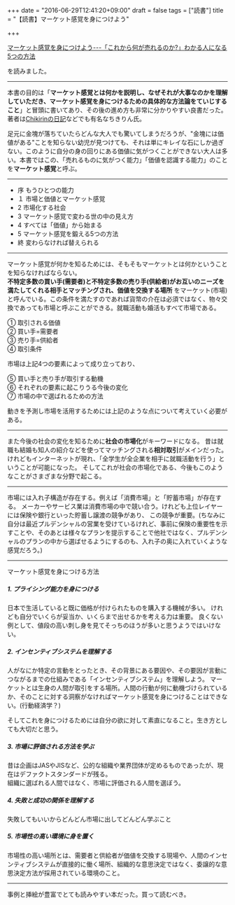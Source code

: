 +++
date = "2016-06-29T12:41:20+09:00"
draft = false
tags = ["読書"]
title = "【読書】マーケット感覚を身につけよう"

+++

<a  href="http://www.amazon.co.jp/gp/product/4478064784/ref=as_li_qf_sp_asin_tl?ie=UTF8&camp=247&creative=1211&creativeASIN=4478064784&linkCode=as2&tag=kotazi-22">マーケット感覚を身につけよう---「これから何が売れるのか?」わかる人になる5つの方法</a><img src="http://ir-jp.amazon-adsystem.com/e/ir?t=kotazi-22&l=as2&o=9&a=4478064784" width="1" height="1" border="0" alt="" style="border:none !important; margin:0px !important;" />

を読みました。

<hr>

本書の目的は「**マーケット感覚とは何かを説明し、なぜそれが大事なのかを理解していただき、マーケット感覚を身につけるための具体的な方法論をていじすること**」と冒頭に書いてあり、その後の進め方も非常に分かりやすい良書だった。著者は[Chikirinの日記](http://d.hatena.ne.jp/Chikirin/)などでも有名なちきりん氏。

足元に金塊が落ちていたらどんな大人でも驚いてしまうだろうが、"金塊には価値がある"ことを知らない幼児が見つけても、それは単にキレイな石にしか過ぎない。このように自分の身の回りにある価値に気がつくことができない大人は多い。本書ではこの、「売れるものに気がつく能力」「価値を認識する能力」のことを**マーケット感覚**と呼ぶ。

<hr>

- 序 もうひとつの能力
- １ 市場と価値とマーケット感覚
- 2 市場化する社会
- 3 マーケット感覚で変わる世の中の見え方
- 4 すべては「価値」から始まる
- 5 マーケット感覚を鍛える5つの方法
- 終 変わらなければ替えられる

<hr>

マーケット感覚が何かを知るためには、そもそもマーケットとは何かということを知らなければならない。  
**不特定多数の買い手(需要者)と不特定多数の売り手(供給者)がお互いのニーズを満たしてくれる相手とマッチングされ、価値を交換する場所** をマーケット(市場)と呼んでいる。この条件を満たすのであれば貨幣の介在は必須ではなく、物々交換であっても市場と呼ぶことができる。就職活動も婚活もすべて市場である。

① 取引される価値  
② 買い手=需要者  
③ 売り手=供給者  
④ 取引条件  

市場は上記4つの要素によって成り立っており、

⑤ 買い手と売り手が取引する動機  
⑥ それぞれの要素に起こりうる今後の変化  
⑦ 市場の中で選ばれるための方法

動きを予測し市場を活用するためには上記のような点について考えていく必要がある。

<hr>

また今後の社会の変化を知るために**社会の市場化**がキーワードになる。
昔は就職も結婚も知人の紹介などを使ってマッチングされる**相対取引**がメインだった。
けれどもインターネットが現れ、「全学生が全企業を相手に就職活動を行う」ということが可能になった。
そしてこれが社会の市場化である、今後もこのようなことがさまざまな分野で起こる。

<hr>

市場には入れ子構造が存在する。例えば「消費市場」と「貯蓄市場」が存在する。
メーカーやサービス業は消費市場の中で競い合う。けれども上位レイヤーには保険や銀行といった貯蓄し譲渡の競争があり、
この競争が重要。(ちなみに自分は最近プルデンシャルの営業を受けているけれど、事前に保険の重要性を示すことや、そのあとは様々なプランを提示することで他社ではなく、プルデンシャルのプランの中から選ばせるようにするのも、入れ子の奥に入れていくような感覚だろう。)

<hr>

マーケット感覚を身につける方法

##### 1. プライシング能力を身につける

日本で生活していると既に価格が付けられたものを購入する機械が多い。
けれども自分でいくらが妥当か、いくらまで出せるかを考える力は重要。
良くない例として、値段の高い刺し身を見てそっちのほうが多いと思うようではいけない。

##### 2. インセンティブシステムを理解する

人がなにか特定の言動をとったとき、その背景にある要因や、その要因が言動につながるまでの仕組みである「インセンティブシステム」を理解しよう。
マーケットとは生身の人間が取引をする場所。人間の行動が何に動機づけられているか、そのことに対する洞察がなければマーケット感覚を身につけることはできない。(行動経済学？)

そしてこれを身につけるためには自分の欲に対して素直になること。生き方としても大切だと思う。

##### 3. 市場に評価される方法を学ぶ

昔は企画はJASやJISなど、公的な組織や業界団体が定めるものであったが、現在はデファクトスタンダードが残る。  
組織に選ばれる人間ではなく、市場に評価される人間を選ぼう。

##### 4. 失敗と成功の関係を理解する

失敗してもいいからどんどん市場に出してどんどん学ぶこと

##### 5. 市場性の高い環境に身を置く

市場性の高い場所とは、需要者と供給者が価値を交換する現場や、人間のインセンティブシステムが直接的に働く場所、組織的な意思決定ではなく、委譲的な意思決定方法が採用されている環境のこと。

<hr>

事例と挿絵が豊富でとても読みやすい本だった。買って読むべき。
